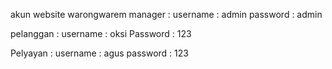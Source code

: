 akun website warongwarem
  manager    :
      username   : admin
      password   : admin
      
  pelanggan  :
      username   : oksi
      Password   : 123

  Pelyayan   :
      username   : agus
      password   : 123
